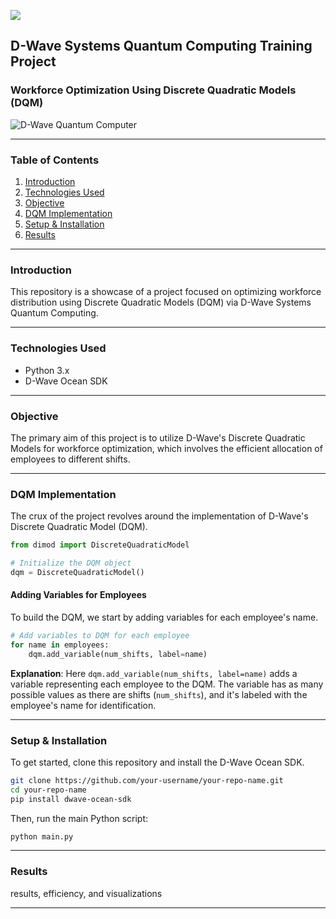 ![](https://cdn.mathpix.com/snip/images/SG6NfcWUoxpdpro9d8MUu0ah1dvk0_u9WREp6I3OQzE.original.fullsize.png)

## D-Wave Systems Quantum Computing Training Project

### Workforce Optimization Using Discrete Quadratic Models (DQM)

![D-Wave Quantum Computer](https://github.com/your-username/your-repo-name/raw/main/images/dwave_quantum_computer.jpg)

---

### Table of Contents

1. [Introduction](#introduction)
2. [Technologies Used](#technologies-used)
3. [Objective](#objective)
4. [DQM Implementation](#dqm-implementation)
5. [Setup & Installation](#setup--installation)
6. [Results](#results)

---

### Introduction

This repository is a showcase of a project focused on optimizing workforce distribution using Discrete Quadratic Models (DQM) via D-Wave Systems Quantum Computing.

---

### Technologies Used

- Python 3.x
- D-Wave Ocean SDK

---

### Objective

The primary aim of this project is to utilize D-Wave's Discrete Quadratic Models for workforce optimization, which involves the efficient allocation of employees to different shifts.

---

### DQM Implementation

The crux of the project revolves around the implementation of D-Wave's Discrete Quadratic Model (DQM).

```python
from dimod import DiscreteQuadraticModel

# Initialize the DQM object
dqm = DiscreteQuadraticModel()
```

#### Adding Variables for Employees

To build the DQM, we start by adding variables for each employee's name. 

```python
# Add variables to DQM for each employee
for name in employees:
    dqm.add_variable(num_shifts, label=name)
```

**Explanation**: Here `dqm.add_variable(num_shifts, label=name)` adds a variable representing each employee to the DQM. 
The variable has as many possible values as there are shifts (`num_shifts`), and it's labeled with the employee's name for identification.

---

### Setup & Installation

To get started, clone this repository and install the D-Wave Ocean SDK.

```bash
git clone https://github.com/your-username/your-repo-name.git
cd your-repo-name
pip install dwave-ocean-sdk
```

Then, run the main Python script:

```bash
python main.py
```

---

### Results

results, efficiency, and visualizations

--- 
